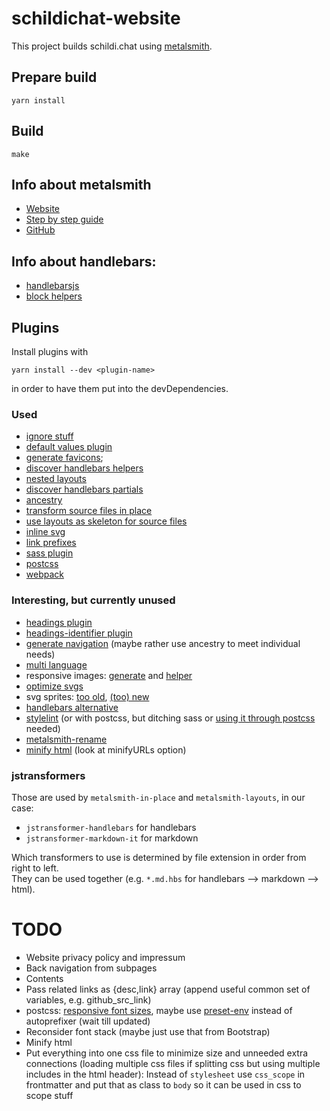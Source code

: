 # schildichat-website

This project builds schildi.chat using [metalsmith](https://metalsmith.io/).

## Prepare build

```
yarn install
```

## Build

```
make
```

## Info about metalsmith

- [Website](https://metalsmith.io)
- [Step by step guide](https://metalsmith.io/step-by-step/#tl-dr)
- [GitHub](https://github.com/segmentio/metalsmith)

## Info about handlebars:

- [handlebarsjs](https://handlebarsjs.com/)
- [block helpers](https://handlebarsjs.com/guide/block-helpers.html#simple-iterators)


## Plugins

Install plugins with
```
yarn install --dev <plugin-name>
```
in order to have them put into the devDependencies.

### Used
- [ignore stuff](https://github.com/segmentio/metalsmith-ignore)
- [default values plugin](https://github.com/metalsmith/default-values)
- [generate favicons](https://github.com/arccoza/metalsmith-favicons);
- [discover handlebars helpers](https://github.com/timdp/metalsmith-discover-helpers)
- [nested layouts](https://github.com/firesideguru/metalsmith-nested)
- [discover handlebars partials](https://github.com/timdp/metalsmith-discover-partials)
- [ancestry](https://github.com/tests-always-included/metalsmith-ancestry)
- [transform source files in place](https://github.com/metalsmith/metalsmith-in-place)
- [use layouts as skeleton for source files](https://github.com/metalsmith/metalsmith-layouts)
- [inline svg](https://github.com/meatysolutions/metalsmith-inline-svg)
- [link prefixes](https://github.com/evoja/metalsmith-prefixoid)
- [sass plugin](https://github.com/sounisi5011/metalsmith-dart-sass)
- [postcss](https://github.com/gwillz/metalsmith-postcss)
- [webpack](https://github.com/gwillz/metalsmith-postcss)

### Interesting, but currently unused
- [headings plugin](https://github.com/segmentio/metalsmith-headings)
- [headings-identifier plugin](https://github.com/majodev/metalsmith-headings-identifier)
- [generate navigation](https://github.com/unstoppablecarl/metalsmith-navigation) (maybe rather use ancestry to meet individual needs)
- [multi language](https://www.npmjs.com/package/metalsmith-multi-language)
- responsive images: [generate](https://github.com/AnthonyAstige/metalsmith-picset-generate) and [helper](https://github.com/AnthonyAstige/metalsmith-picset-handlebars-helper)
- [optimize svgs](https://github.com/ben-eb/metalsmith-svgo)
- svg sprites: [too old](https://github.com/10xjs/metalsmith-svg-sprite), [(too) new](https://github.com/gwillz/metalsmith-sprites)
- [handlebars alternative](https://github.com/gwillz/metalsmith-handlebars)
- [stylelint](https://github.com/csmets/metalsmith-sass-lint) (or with postcss, but ditching sass or [using it through postcss]((https://github.com/jonathantneal/postcss-sass)) needed)
- [metalsmith-rename](https://github.com/MoOx/metalsmith-rename)
- [minify html](https://github.com/whymarrh/metalsmith-html-minifier) (look at minifyURLs option)

### jstransformers
Those are used by `metalsmith-in-place` and `metalsmith-layouts`, in our case:
- `jstransformer-handlebars` for handlebars
- `jstransformer-markdown-it` for markdown

Which transformers to use is determined by file extension in order from right to left.  
They can be used together (e.g. `*.md.hbs` for handlebars --> markdown --> html).

# TODO

- Website privacy policy and impressum
- Back navigation from subpages
- Contents
- Pass related links as {desc,link} array (append useful common set of variables, e.g. github_src_link)
- postcss: [responsive font sizes](https://github.com/twbs/rfs), maybe use [preset-env](https://github.com/csstools/postcss-preset-env) instead of autoprefixer (wait till updated)
- Reconsider font stack (maybe just use that from Bootstrap)
- Minify html
- Put everything into one css file to minimize size and unneeded extra connections (loading multiple css files if splitting css but using multiple includes in the html header): Instead of `stylesheet` use `css_scope` in frontmatter and put that as class to `body` so it can be used in css to scope stuff 
